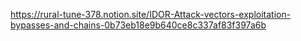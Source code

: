 https://rural-tune-378.notion.site/IDOR-Attack-vectors-exploitation-bypasses-and-chains-0b73eb18e9b640ce8c337af83f397a6b

